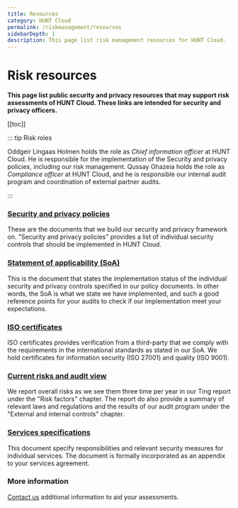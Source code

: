 ```yaml
---
title: Resources
category: HUNT Cloud
permalink: /riskmanagement/resources
sidebarDepth: 1
description: This page list risk management resources for HUNT Cloud.
---
```


# Risk resources

**This page list public security and privacy resources that may support risk assessments of HUNT Cloud. These links are intended for security and privacy officers.**

[[toc]]

::: tip Risk roles

Oddgeir Lingaas Holmen holds the role as *Chief information officer* at HUNT Cloud. He is responsible for the implementation of the Security and privacy policies, including our risk management. Qussay Ghazeia holds the role as *Compliance officer* at HUNT Cloud, and he is responsible our internal audit program and coordination of external partner audits.

:::

### [Security and privacy policies](/policies)

These are the documents that we build our security and privacy framework on. "Security and privacy policies" provides a list of individual security controls that should be implemented in HUNT Cloud.


### [Statement of applicability (SoA)](/certificates/)

This is the document that states the implementation status of the individual security and privacy controls specified in our policy documents. In other words, the SoA is what we state we have implemented, and such a good reference points for your audits to check if our implementation meet your expectations. 


### [ISO certificates](/certificates/)

ISO certificates provides verification from a third-party that we comply with the requirements in the international standards as stated in our SoA. We hold certificates for information security (ISO 27001) and quality (ISO 9001).

### [Current risks and audit view](/tingweek/#reports)

We report overall risks as we see them three time per year in our Ting report under the "Risk factors" chapter. The report do also provide a summary of relevant laws and regulations and the results of our audit program under the "External and internal controls" chapter. 

### [Services specifications](/services/specifications/)

This document specify responsibilities and relevant security measures for individual services. The document is formally incorporated as an appendix to your services agreement.

### More information

[Contact us](/contact) additional information to aid your assessments.

